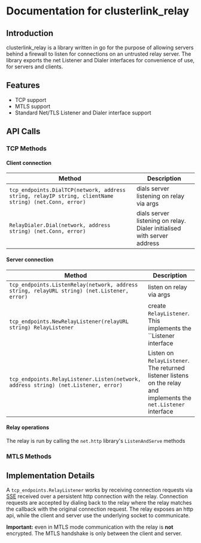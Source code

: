 # Documentation for clusterlink_relay
## Introduction


clusterlink_relay is a library written in go for the purpose of allowing servers behind a firewall to listen for connections on an untrusted relay server. 
The library exports the net Listener and Dialer interfaces for convenience of use, for servers and clients.

## Features
* TCP support
* MTLS support
* Standard Net/TLS Listener and Dialer interface support


## API Calls

### TCP Methods

#### Client connection

| Method                                                                                                | Description                                                             |
|-------------------------------------------------------------------------------------------------------|-------------------------------------------------------------------------|
| `tcp_endpoints.DialTCP(network, address string, relayIP string, clientName string) (net.Conn, error)` | dials server listening on relay via args                                |
| `RelayDialer.Dial(network, address string) (net.Conn, error)`                                         | dials server listening on relay. Dialer initialised with server address |

#### Server connection

| Method                                                                                      | Description                                                                                                       |
|---------------------------------------------------------------------------------------------|-------------------------------------------------------------------------------------------------------------------|
| `tcp_endpoints.ListenRelay(network, address string, relayURL string) (net.Listener, error)` | listen on relay via args                                                                                          |
| `tcp_endpoints.NewRelayListener(relayURL string) RelayListener`                             | create `RelayListener`. This implements the ``Listener interface                                                  |
| `tcp_endpoints.RelayListener.Listen(network, address string) (net.Listener, error)`         | Listen on `RelayListener`. The returned listener listens on the relay and implements the `net.Listener` interface |

#### Relay operations
The relay is run by calling the `net.http` library's `ListenAndServe` methods

### MTLS Methods

## Implementation Details
A `tcp_endpoints.RelayListener` works by receiving connection requests via [SSE](https://en.wikipedia.org/wiki/Server-sent_events#:~:text=Server%2DSent%20Events%20(SSE),client%20connection%20has%20been%20established.) received over a persistent http connection with the relay.
Connection requests are accepted by dialing back to the relay where the relay matches the callback with the original connection request. The relay exposes an http api,
while the client and server use the underlying socket to communicate.

**Important:** even in MTLS mode communication with the relay is **not** encrypted. The MTLS handshake is only between the client and server.